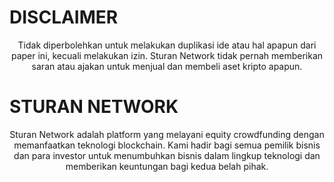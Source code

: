 # **DISCLAIMER**
<center>
Tidak diperbolehkan untuk melakukan duplikasi ide atau hal apapun dari paper ini, kecuali melakukan izin. Sturan Network tidak pernah memberikan saran atau ajakan untuk menjual dan membeli aset kripto apapun.
</center>

# **STURAN NETWORK**
<center>
Sturan Network adalah platform yang melayani equity crowdfunding dengan memanfaatkan teknologi blockchain. Kami hadir bagi semua pemilik bisnis dan para investor untuk menumbuhkan bisnis dalam lingkup teknologi dan memberikan keuntungan bagi kedua belah pihak.
</center>
